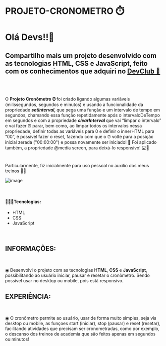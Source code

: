 # PROJETO-CRONOMETRO ⏱️

<h1> Olá Devs!!🚀 </h1>

<h2> Compartilho mais um projeto desenvolvido com as tecnologias HTML, CSS e JavaScript, feito com os conhecimentos que adquiri no <a href="http://rodolfomori.com.br/devclub">DevClub 🥑 </a></h2>
<br>
<br>
<br>
 O <b>Projeto Cronômetro ⏰ </b> foi criado ligando algumas variáveis (milissegundos, segundos e minutos) e usando a funcionalidade da propriedade <b> <i> setInterval, </i> </b> que pega uma função e um intervalo de tempo em segundos, chamando essa função repetidamente após o intervaloDeTempo em segundos 
e com a propriedade <b>  <i> clearInterval </i> </b> que vai “limpar o intervalo” e vai fazer ⏰ parar, bem como, ao limpar todos os intervalos nessa propriedade, definir todas as variáveis para 0 e definir o innerHTML para “00”, é possível fazer o reset, fazendo com que o ⏰ volte para a posição inicial zerada ("00:00:00") e possa novamente ser iniciado! 🤗
Foi aplicado também, a propriedade @media screen, para deixá-lo responsivo! 💻📱
<br>
<br>
<br>
Particularmente, fiz inicialmente para uso pessoal no auxílio dos meus treinos 🏋️‍♀️
<br>

![image](https://github.com/Edivania88Duarte/PROJETO-CRONOMETRO/assets/120994730/088d5dca-bc8d-4df4-964b-894e8903ddb4)

<br> 
<h4>👩🏼‍💻Tecnologias:</h4>

- HTML
- CSS
- JavaScript
  
<br>
<h2>INFORMAÇÕES:</h2>
<br>
<p> ◉ Desenvolvi o projeto com as tecnologias <strong>HTML</strong>, <strong>CSS</strong> e <strong>JavaScript</strong>, possibilitando ao usuário iniciar, pausar e resetar o cronômetro. Sendo possível usar no desktop ou mobile, pois está responsivo.
<br>
<h2>EXPERIÊNCIA:</h2>
<br> 
<p> ◉ O cronômetro permite ao usuário, usar de forma muito simples, seja via desktop ou mobile, as funçoes start (iniciar), stop (pausar) e reset (resetar), facilitando atividades que precisam ser cronometradas, como por exemplo, o descanso dos treinos de academia que são feitos apenas em segundos ou minutos! </p>



